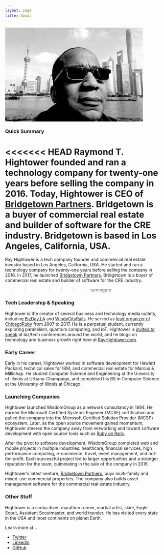 ```yaml
---
layout: page
title: About
---
```


<img style="margin-right:20px" src="/images/ray_hightower_shanghai_china.jpg" align="center" width="450" alt="Ray Hightower in Shanghai, China" title="Ray Hightower in Shanghai, China" />

### Quick Summary

<<<<<<< HEAD
Raymond T. Hightower founded and ran a technology company for twenty-one years before selling the company in 2016. Today, Hightower is CEO of [Bridgetown Partners](https://BridgetownPartners.com). Bridgetown is a buyer of commercial real estate and builder of software for the CRE industry. Bridgetown is based in Los Angeles, California, USA.
=======
Ray Hightower is a tech company founder and commercial real estate investor based in Los Angeles, California, USA. He started and ran a technology company for twenty-one years before selling the company in 2016. In 2017, he launched [Bridgetown Partners](https://BridgetownPartners.com). Bridgetown is a buyer of commercial real estate and builder of software for the CRE industry.
>>>>>>> turningpro

### Tech Leadership & Speaking

Hightower is the creator of several business and technology media outlets, including [BizDay.LA](https://BizDay.LA) and [WindyCityRails](/blog/2015/10/05/windycityrails-2015-recap/). He served as [lead organizer of ChicagoRuby](/blog/2017/09/07/passing-the-chicagoruby-baton/) from 2007 to 2017. He is a perpetual student, currently exploring parallelism, quantum computing, and IoT. Hightower is [invited to speak](/speaking/) at biz/tech conferences around the world, and he blogs on technology and business growth right here at [RayHightower.com](/).

### Early Career

Early in his career, Hightower worked in software development for Hewlett Packard, technical sales for IBM, and commercial real estate for Marcus & Millichap. He studied Computer Science and Engineering at the University of Illinois at Urbana-Champaign, and completed his BS in Computer Science at the University of Illinois at Chicago.

### Launching Companies

Hightower launched WisdomGroup as a network consultancy in 1994. He earned the Microsoft Certified Systems Engineer (MCSE) certification and pulled the company into the Microsoft Certified Solution Provider (MCSP) ecosystem. Later, as the open source movement gained momentum, Hightower steered the company away from networking and toward software development with open source tools such as [Ruby on Rails](/blog/2017/07/25/a-business-view-of-ruby-on-rails/).

After the pivot to software development, WisdomGroup completed web and mobile projects in multiple industries: healthcare, financial services, high performance computing, e-commerce, travel, event management, and not-for-profit. Each successful project led to larger opportunities and a stronger reputation for the team, culminating in the sale of the company in 2016.

Hightower's latest venture, [Bridgetown Partners](https://bridgetownpartners.com), buys multi-family and mixed-use commercial properties. The company also builds asset management software for the commercial real estate industry.

### Other Stuff

Hightower is a scuba diver, marathon runner, martial artist, skier, Eagle Scout, Assistant Scoutmaster, and world traveler. He has visited every state in the USA and most continents on planet Earth.

Learn more at...

* [Twitter](http://twitter.com/rayhightower)
* [LinkedIn](http://linkedin.com/in/rayhightower)
* [GitHub](http://github.com/rayhightower)

